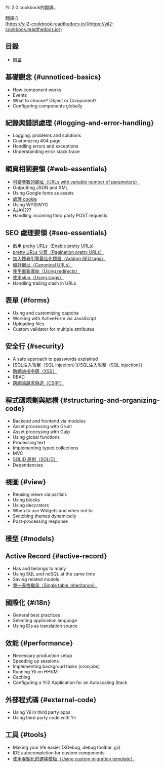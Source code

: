 Yii 2.0 cookbook的翻譯。

翻譯自  
[https://yii2-cookbook.readthedocs.io/](https://yii2-cookbook.readthedocs.io/)

## 目錄

* [前言](/preface.md)

## 基礎觀念 {#unnoticed-basics}

* How component works
* Events
* What to choose? Object or Component?
* Configuring components globally

## 紀錄與錯誤處理 {#logging-and-error-handling}

* Logging: problems and solutions
* Customizing 404 page
* Handling errors and exceptions
* Understanding error stack trace

## 網頁相關要領 {#web-essentials}

* [可變參數的網址（URLs with variable number of parameters）](/urls-variable-number-of-parameters.md)
* Outputting JSON and XML
* Using Google fonts as assets
* [處理 cookie](/cookies.md)
* Using WYSIWYG
* AJAX???
* Handling incoming third party POST requests

## SEO 處理要領 {#seo-essentials}

* [啟用 pretty URLs（Enable pretty URLs）](/enable-pretty-urls.md)
* [pretty URLs 分頁（Pagination pretty URLs）](/pagination-pretty-urls.md)
* [加入搜尋引擎最佳化標籤（Adding SEO tags）](/adding-seo-tags.md)
* [偏好網址（Canonical URLs）](/canonical-urls.md)
* [使用重新導向（Using redirects）](/using-redirects.md)
* [使用slug（Using slugs）](/using-slugs.md)
* Handling trailing slash in URLs

## 表單 {#forms}

* Using and customizing captcha
* Working with ActiveForm via JavaScript
* Uploading files
* Custom validator for multiple attributes

## 安全行 {#security}

* A safe approach to passwords explained
* [SQL注入攻擊（SQL injection）](/SQL注入攻擊（SQL injection）)
* [跨網站指令碼（XSS）](/xss.md)
* RBAC
* [跨網站請求偽造（CSRF）](/csrf.md)

## 程式碼規劃與結構 {#structuring-and-organizing-code}

* Backend and frontend via modules
* Asset processing with Grunt
* Asset processing with Gulp
* Using global functions
* Processing text
* Implementing typed collections
* MVC
* [SOLID 原則（SOLID）](/solid.md)
* Dependencies

## 視圖 {#view}

* Reusing views via partials
* Using blocks
* Using decorators
* When to use Widgets and when not to
* Switching themes dynamically
* Post-processing response

## 模型 {#models}

## Active Record {#active-record}

* Has and belongs to many
* Using SQL and noSQL at the same time
* Saving related models
* [單一表格繼承（Single table inheritance）](/ar-single-table-inheritance.md)

## 國際化 {#i18n}

* General best practices
* Selecting application language
* Using IDs as translation source

## 效能 {#performance}

* Necessary production setup
* Speeding up sessions
* Implementing backgroud tasks \(cronjobs\)
* Running Yii on HHVM
* Caching
* Configuring a Yii2 Application for an Autoscaling Stack

## 外部程式碼 {#external-code}

* Using Yii in third party apps
* Using third party code with Yii

## 工具 {#tools}

* Making your life easier \(XDebug, debug toolbar, gii\)
* IDE autocompletion for custom components
* [使用客製化的遷移模板（Using custom migration template）](/using-custom-migration-template.md)



